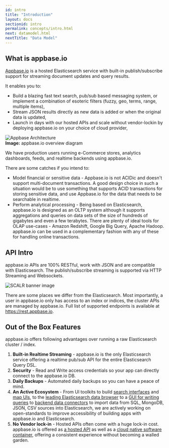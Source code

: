 ```yaml
---
id: intro
title: "Introduction"
layout: docs
sectionid: intro
permalink: concepts/intro.html
next: datamodel.html
nextTitle: "Data Model"
---
```


## What is appbase.io

[Appbase.io](https://appbase.io) is a hosted Elasticsearch service with built-in publish/subscribe support for streaming document updates and query results.

It enables you to:  

* Build a blazing fast text search, pub/sub based messaging system, or implement a combination of esoteric filters (fuzzy, geo, terms, range, multiple items),
* Stream JSON results directly as new data is added or when the original data is updated,  
* Launch in days with our hosted APIs and scale without vendor-lockin by deploying appbase.io on your choice of cloud provider, 


![Appbase Architecture](https://i.imgur.com/iJpqtks.png?1)  
**Image:** appbase.io overview diagram

We have production users running e-Commerce stores, analytics dashboards, feeds, and realtime backends using appbase.io.

There are some catches if you intend to:  

* Model financial or sensitive data - Appbase.io is not ACIDic and doesn't support multi-document transactions. A good design choice in such a situation would be to use something that supports ACID transactions for storing sensitive data, and use Appbase.io for the data that needs to be searchable in realtime.
* Perform analytical processing - Being based on Elasticsearch, appbase.io is designed as an OLTP system although it supports aggregations and queries on data sets of the size of hundreds of gigabytes and even a few terabytes. There are plenty of ideal tools for OLAP use-cases - Amazon Redshift, Google Big Query, Apache Hadoop. appbase.io can be used in a complementary fashion with any of these for handling online transactions.


## API Intro

appbase.io APIs are 100% RESTful, work with JSON and are compatible with Elasticsearch. The publish/subscribe streaming is supported via HTTP Streaming and Websockets.

![SCALR banner image](https://i.imgur.com/3nYaIQM.png?1)

There are some places we differ from the Elasticsearch. Most importantly, a user in appbase.io only has access to an index or indices, the cluster APIs are managed by appbase.io. Full list of supported endpoints is available at https://rest.appbase.io.


## Out of the Box Features

appbase.io offers following advantages over running a raw Elasticsearch cluster / index.

1. **Built-in Realtime Streaming** - appbase.io is the only Elasticsearch service offering a realtime pub/sub API for the entire Elasticsearch Query DSL.  
2. **Security** - Read and Write access credentials so your app can directly connect to the appbase.io DB.  
3. **Daily Backups** - Automated daily backups so you can have a peace of mind.  
4. **An Active Ecosystem** - From UI toolkits to build [search interfaces](https://opensource.appbase.io/reactivesearch) and [map UIs](https://opensource.appbase.io/reactivesearch), to the [leading Elasticsearch data browser](https://opensource.appbase.io/dejavu/) to a [GUI for writing queries](https://opensource.appbase.io/mirage/) to [backend data connectors](https://medium.appbase.io/abc-import-import-your-mongodb-sql-json-csv-data-into-elasticsearch-a202cafafc0d) to import data from SQL, MongoDB, JSON, CSV sources into Elasticsearch, we are actively working on open-standards to improve accessibility of building apps with appbase.io and Elasticsearch.  
5. **No Vendor lock-in** - Hosted APIs often come with a huge lock-in cost. appbase.io is offered as [a hosted API](https://appbase.io) as well as a [cloud native software container](https://appbase.io/enterprise), offering a consistent experience without becoming a walled garden.

